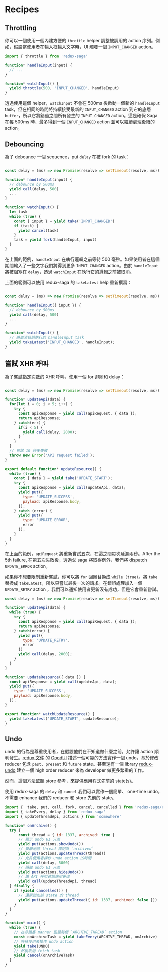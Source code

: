 # Recipes

## Throttling

你可以一個使用一個內建方便的 `throttle` helper 調整被調用的 action 序列。例如，假設當使用者在輸入框輸入文字時，UI 觸發一個 `INPUT_CHANGED` action。

```javascript
import { throttle } from 'redux-saga'

function* handleInput(input) {
  // ...
}

function* watchInput() {
  yield throttle(500, 'INPUT_CHANGED', handleInput)
}
```

透過使用這個 helper，`watchInput` 不會在 500ms 後啟動一個新的 `handleInput` task，但在相同的時間將持續接受最新的 `INPUT_CHANGED` action 到它的底層 `buffer`，所以它將錯過之間所有發生的 `INPUT_CHANGED` action。這是確保 Saga 在每 500ms 時，最多得到一個 `INPUT_CHANGED` action 並可以繼續處理後續的 action。

## Debouncing

為了 debounce 一個 sequence，put `delay` 在被 fork 的 task：

```javascript

const delay = (ms) => new Promise(resolve => setTimeout(resolve, ms))

function* handleInput(input) {
  // debounce by 500ms
  yield call(delay, 500)
  ...
}

function* watchInput() {
  let task
  while (true) {
    const { input } = yield take('INPUT_CHANGED')
    if (task) {
      yield cancel(task)
    }
    task = yield fork(handleInput, input)
  }
}
```

在上面的範例，`handleInput` 在執行邏輯之前等待 500 毫秒。如果使用者在這個期間輸入了一些文字我們將得到更多 `INPUT_CHANGED` action。由於 `handleInput` 將被阻塞在 `delay`，透過 `watchInput` 在執行它的邏輯之前被取消。

上面的範例可以使用 redux-saga 的 `takeLatest` help 重新撰寫：

```javascript

const delay = (ms) => new Promise(resolve => setTimeout(resolve, ms))

function* handleInput({ input }) {
  // debounce by 500ms
  yield call(delay, 500)
  ...
}

function* watchInput() {
  // 將取消目前執行的 handleInput task
  yield takeLatest('INPUT_CHANGED', handleInput);
}
```

## 嘗試 XHR 呼叫

為了嘗試指定次數的 XHR 呼叫，使用一個 for 迴圈和 delay：

```javascript

const delay = (ms) => new Promise(resolve => setTimeout(resolve, ms))

function* updateApi(data) {
  for(let i = 0; i < 5; i++) {
    try {
      const apiResponse = yield call(apiRequest, { data });
      return apiResponse;
    } catch(err) {
      if(i < 5) {
        yield call(delay, 2000);
      }
    }
  }
  // 嘗試 10 秒後失敗
  throw new Error('API request failed');
}

export default function* updateResource() {
  while (true) {
    const { data } = yield take('UPDATE_START');
    try {
      const apiResponse = yield call(updateApi, data);
      yield put({
        type: 'UPDATE_SUCCESS',
        payload: apiResponse.body,
      });
    } catch (error) {
      yield put({
        type: 'UPDATE_ERROR',
        error
      });
    }
  }
}

```

在上面的範例，`apiRequest` 將重新嘗試五次，在這之間每次延遲兩秒。After the 5th failure, 在第五次失敗後，透過父 saga 將取得例外，我們將 dispatch `UPDATE_ERROR` action。

如果你不想要限制重新嘗試，你可以將 `for` 回圈替換成 `while (true)`。將 `take` 替換成 `takeLatest`，所以只嘗試最後一次的請求。在錯誤處理加入一個 `UPDATE_RETRY` action ，我們可以通知使用者更新沒有成功，但是它會重新嘗試。

```javascript
const delay = (ms) => new Promise(resolve => setTimeout(resolve, ms))

function* updateApi(data) {
  while (true) {
    try {
      const apiResponse = yield call(apiRequest, { data });
      return apiResponse;
    } catch(error) {
      yield put({
        type: 'UPDATE_RETRY',
        error
      })
      yield call(delay, 2000);
    }
  }
}

function* updateResource({ data }) {
  const apiResponse = yield call(updateApi, data);
  yield put({
    type: 'UPDATE_SUCCESS',
    payload: apiResponse.body,
  });
}

export function* watchUpdateResource() {
  yield takeLatest('UPDATE_START', updateResource);
}

```

## Undo

undo 的行為是尊重使用者，在假設他們在不知道做什麼之前，允許讓 action 順利發生。[redux 文件](http://redux.js.org/docs/recipes/ImplementingUndoHistory.html) 的 [GoodUI](https://goodui.org/#8) 描述一個可靠的方法實作一個 undo，基於修改 reducer 包含 `past`、`present` 和 `future` state。甚至還有一個 library [redux-undo](https://github.com/omnidan/redux-undo) 建立一個 high order reducer 來為 developer 做更多繁重的工作。

然而，這個方法監聽 store 參考，來提供應用程式先前的 state(s)。

使用 redux-saga 的 `delay` 和 `cancel` 我們可以實作一個簡單、 one-time undo，不需要 enhance 我們的 reducer 和 store 先前的 state。

```javascript
import {  take, put, call, fork, cancel, cancelled } from 'redux-saga/effects'
import { takeEvery, delay } from 'redux-saga'
import { updateThreadApi, actions } from 'somewhere'

function* onArchive() {
  try {
      const thread = { id: 1337, archived: true }
      // 顯示 undo UI 元素
      yield put(actions.showUndo())
      // 樂觀地將 thread 標記為 `archived`
      yield put(actions.updateThread(thread))
      // 允許使用者操作 undo action 的時間
      yield call(delay, 5000)
      // 隱藏 undo UI 元素
      yield put(actions.hideUndo())
      // 讓 API 呼叫遠端應用更改
      yield call(updateThreadApi, thread)
  } finally {
    if (yield cancelled()) {
      // 還原到先前 state 的 thread
      yield put(actions.updateThread({ id: 1337, archived: false }))
    }
  }
}

function* main() {
  while (true) {
    // 在非阻塞 manner 監聽每個 `ARCHIVE_THREAD` action
    const onArchiveTask = yield takeEvery(ARCHIVE_THREAD, onArchive)
    // 等待使用者操作 undo action
    yield take(UNDO)
    // 然後取消 fetch task
    yield cancel(onArchiveTask)
  }
}
